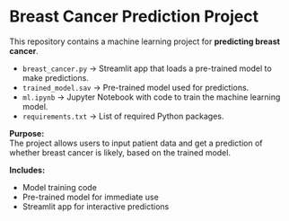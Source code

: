 # Breast Cancer Prediction Project

This repository contains a machine learning project for **predicting breast cancer**.  

- `breast_cancer.py` → Streamlit app that loads a pre-trained model to make predictions.  
- `trained_model.sav` → Pre-trained model used for predictions.  
- `ml.ipynb` → Jupyter Notebook with code to train the machine learning model.  
- `requirements.txt` → List of required Python packages.

**Purpose:**  
The project allows users to input patient data and get a prediction of whether breast cancer is likely, based on the trained model.  

**Includes:**  
- Model training code  
- Pre-trained model for immediate use  
- Streamlit app for interactive predictions
